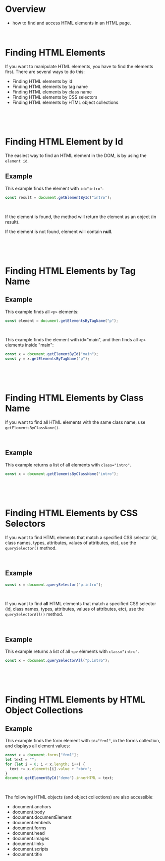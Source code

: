 # Overview

- how to find and access HTML elements in an HTML page.

&nbsp;

# Finding HTML Elements

If you want to manipulate HTML elements, you have to find the elements first. There are several ways to do this:

- Finding HTML elements by id
- Finding HTML elements by tag name
- Finding HTML elements by class name
- Finding HTML elements by CSS selectors
- Finding HTML elements by HTML object collections

&nbsp;

&nbsp;

# Finding HTML Element by Id

The easiest way to find an HTML element in the DOM, is by using the `element id`.

## Example

This example finds the element with `id="intro"`:

```js
const result = document.getElementById("intro");
```

&nbsp;

If the element is found, the method will return the element as an object (in result).

If the element is not found, element will contain **null**.

&nbsp;

&nbsp;

# Finding HTML Elements by Tag Name

## Example

This example finds all `<p>` elements:

```js
const element = document.getElementsByTagName("p");
```

&nbsp;

This example finds the element with id="main", and then finds all `<p>` elements inside "main":

```js
const x = document.getElementById("main");
const y = x.getElementsByTagName("p");
```

&nbsp;

&nbsp;

# Finding HTML Elements by Class Name

If you want to find all HTML elements with the same class name, use `getElementsByClassName()`.

&nbsp;

## Example

This example returns a list of all elements with `class="intro"`.

```js
const x = document.getElementsByClassName("intro");
```

&nbsp;

&nbsp;

# Finding HTML Elements by CSS Selectors

If you want to find HTML elements that match a specified CSS selector (id, class names, types, attributes, values of attributes, etc), use the `querySelector()` method.

&nbsp;

## Example

```js
const x = document.querySelector("p.intro");
```

&nbsp;

If you want to find **all** HTML elements that match a specified CSS selector (id, class names, types, attributes, values of attributes, etc), use the `querySelectorAll()` method.

&nbsp;

## Example

This example returns a list of all `<p>` elements with `class="intro"`.

```js
const x = document.querySelectorAll("p.intro");
```

&nbsp;

&nbsp;

# Finding HTML Elements by HTML Object Collections

## Example

This example finds the form element with `id="frm1"`, in the forms collection, and displays all element values:

```js
const x = document.forms["frm1"];
let text = "";
for (let i = 0; i < x.length; i++) {
  text += x.elements[i].value + "<br>";
}
document.getElementById("demo").innerHTML = text;
```

&nbsp;

The following HTML objects (and object collections) are also accessible:

- document.anchors
- document.body
- document.documentElement
- document.embeds
- document.forms
- document.head
- document.images
- document.links
- document.scripts
- document.title

&nbsp;
&nbsp;

&nbsp;

&nbsp;
&nbsp;

&nbsp;

&nbsp;
&nbsp;

&nbsp;

&nbsp;
&nbsp;

&nbsp;

&nbsp;
&nbsp;

&nbsp;

&nbsp;
&nbsp;

&nbsp;

&nbsp;
&nbsp;

&nbsp;

&nbsp;
&nbsp;

&nbsp;

&nbsp;
&nbsp;

&nbsp;

&nbsp;
&nbsp;

&nbsp;

&nbsp;
&nbsp;

&nbsp;

&nbsp;
&nbsp;

&nbsp;

&nbsp;
&nbsp;

&nbsp;
